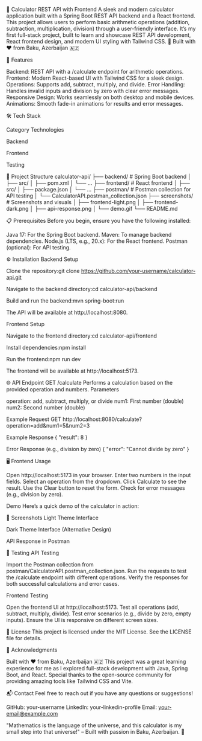 🧮 Calculator REST API with Frontend
A sleek and modern calculator application built with a Spring Boot REST API backend and a React frontend. This project allows users to perform basic arithmetic operations (addition, subtraction, multiplication, division) through a user-friendly interface. It’s my first full-stack project, built to learn and showcase REST API development, React frontend design, and modern UI styling with Tailwind CSS. 🚀
Built with ❤️ from Baku, Azerbaijan 🇦🇿

🌟 Features

Backend: REST API with a /calculate endpoint for arithmetic operations.
Frontend: Modern React-based UI with Tailwind CSS for a sleek design.
Operations: Supports add, subtract, multiply, and divide.
Error Handling: Handles invalid inputs and division by zero with clear error messages.
Responsive Design: Works seamlessly on both desktop and mobile devices.
Animations: Smooth fade-in animations for results and error messages.


🛠️ Tech Stack



Category
Technologies



Backend
   


Frontend
   


Testing




📂 Project Structure
calculator-api/
├── backend/               # Spring Boot backend
│   ├── src/
│   ├── pom.xml
│   └── ...
├── frontend/              # React frontend
│   ├── src/
│   ├── package.json
│   └── ...
├── postman/               # Postman collection for API testing
│   └── CalculatorAPI.postman_collection.json
├── screenshots/           # Screenshots and visuals
│   ├── frontend-light.png
│   ├── frontend-dark.png
│   ├── api-response.png
│   └── demo.gif
└── README.md


📋 Prerequisites
Before you begin, ensure you have the following installed:

Java 17: For the Spring Boot backend.
Maven: To manage backend dependencies.
Node.js (LTS, e.g., 20.x): For the React frontend.
Postman (optional): For API testing.


⚙️ Installation
Backend Setup

Clone the repository:git clone https://github.com/your-username/calculator-api.git


Navigate to the backend directory:cd calculator-api/backend


Build and run the backend:mvn spring-boot:run


The API will be available at http://localhost:8080.

Frontend Setup

Navigate to the frontend directory:cd calculator-api/frontend


Install dependencies:npm install


Run the frontend:npm run dev


The frontend will be available at http://localhost:5173.


🌐 API Endpoint
GET /calculate
Performs a calculation based on the provided operation and numbers.
Parameters

operation: add, subtract, multiply, or divide
num1: First number (double)
num2: Second number (double)

Example Request
GET http://localhost:8080/calculate?operation=add&num1=5&num2=3

Example Response
{ "result": 8 }

Error Response (e.g., division by zero)
{ "error": "Cannot divide by zero" }


🖥️ Frontend Usage

Open http://localhost:5173 in your browser.
Enter two numbers in the input fields.
Select an operation from the dropdown.
Click Calculate to see the result.
Use the Clear button to reset the form.
Check for error messages (e.g., division by zero).

Demo
Here’s a quick demo of the calculator in action:


📸 Screenshots
Light Theme Interface

Dark Theme Interface (Alternative Design)

API Response in Postman


🧪 Testing
API Testing

Import the Postman collection from postman/CalculatorAPI.postman_collection.json.
Run the requests to test the /calculate endpoint with different operations.
Verify the responses for both successful calculations and error cases.

Frontend Testing

Open the frontend UI at http://localhost:5173.
Test all operations (add, subtract, multiply, divide).
Test error scenarios (e.g., divide by zero, empty inputs).
Ensure the UI is responsive on different screen sizes.


📜 License
This project is licensed under the MIT License. See the LICENSE file for details.

🙌 Acknowledgments

Built with ❤️ from Baku, Azerbaijan 🇦🇿
This project was a great learning experience for me as I explored full-stack development with Java, Spring Boot, and React.
Special thanks to the open-source community for providing amazing tools like Tailwind CSS and Vite.


📬 Contact
Feel free to reach out if you have any questions or suggestions!

GitHub: your-username
LinkedIn: your-linkedin-profile
Email: your-email@example.com



"Mathematics is the language of the universe, and this calculator is my small step into that universe!" – Built with passion in Baku, Azerbaijan. 🧮

